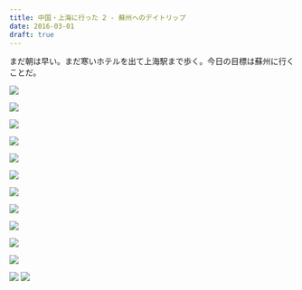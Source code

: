 ```yaml
---
title: 中国・上海に行った 2 - 蘇州へのデイトリップ
date: 2016-03-01
draft: true
---
```


まだ朝は早い。まだ寒いホテルを出て上海駅まで歩く。今日の目標は蘇州に行くことだ。

![](https://farm2.staticflickr.com/1621/25525082683_33342977ac_h.jpg)

![](https://farm2.staticflickr.com/1634/26127705425_769471276a_h.jpg)

![](https://farm2.staticflickr.com/1712/26101781486_dceb4ee202_h.jpg)

![](https://farm2.staticflickr.com/1702/25522939314_dabac03fa1_h.jpg)

![](https://farm2.staticflickr.com/1559/26061359121_8ef373f6cd_h.jpg)

![](https://farm2.staticflickr.com/1558/25854871630_f9411a683d_h.jpg)

![](https://farm2.staticflickr.com/1569/26127726255_4b8e6686bc_h.jpg)

![](https://farm2.staticflickr.com/1677/25525094283_b3c2efe30c_h.jpg)

![](https://farm2.staticflickr.com/1584/25522942704_bb8cd8778e_h.jpg)

![](https://farm2.staticflickr.com/1523/26127718245_45075a2a2b_h.jpg)

![](https://farm2.staticflickr.com/1708/26127721595_cece7a16f5_h.jpg)

![](https://farm2.staticflickr.com/1667/25525044573_d7d3da75e4_h.jpg)
![](https://farm2.staticflickr.com/1473/26101804456_e114edf18d_h.jpg)
